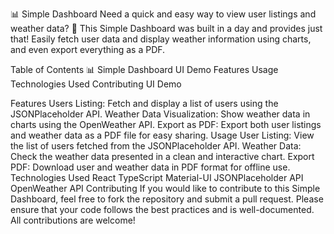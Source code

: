 📊 Simple Dashboard
Need a quick and easy way to view user listings and weather data? 🚀 This Simple Dashboard was built in a day and provides just that! Easily fetch user data and display weather information using charts, and even export everything as a PDF.

Table of Contents
📊 Simple Dashboard
UI Demo
Features
Usage
Technologies Used
Contributing
UI Demo

Features
Users Listing: Fetch and display a list of users using the JSONPlaceholder API.
Weather Data Visualization: Show weather data in charts using the OpenWeather API.
Export as PDF: Export both user listings and weather data as a PDF file for easy sharing.
Usage
User Listing: View the list of users fetched from the JSONPlaceholder API.
Weather Data: Check the weather data presented in a clean and interactive chart.
Export PDF: Download user and weather data in PDF format for offline use.
Technologies Used
React
TypeScript
Material-UI
JSONPlaceholder API
OpenWeather API
Contributing
If you would like to contribute to this Simple Dashboard, feel free to fork the repository and submit a pull request. Please ensure that your code follows the best practices and is well-documented. All contributions are welcome!
